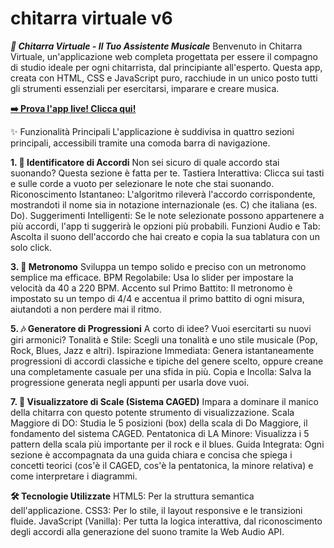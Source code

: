 # chitarra virtuale v6

***🎸 Chitarra Virtuale - Il Tuo Assistente Musicale***
Benvenuto in Chitarra Virtuale, un'applicazione web completa progettata per essere il compagno di studio ideale per ogni chitarrista, dal principiante all'esperto. Questa app, creata con HTML, CSS e JavaScript puro, racchiude in un unico posto tutti gli strumenti essenziali per esercitarsi, imparare e creare musica.

**[➡️ Prova l'app live! Clicca qui!](https://fresko3000.github.io/chitarra_virtuale/)**

✨ Funzionalità Principali
L'applicazione è suddivisa in quattro sezioni principali, accessibili tramite una comoda barra di navigazione.


**1. 🎼 Identificatore di Accordi**
Non sei sicuro di quale accordo stai suonando? Questa sezione è fatta per te.
Tastiera Interattiva: Clicca sui tasti e sulle corde a vuoto per selezionare le note che stai suonando.
Riconoscimento Istantaneo: L'algoritmo rileverà l'accordo corrispondente, mostrandoti il nome sia in notazione internazionale (es. C) che italiana (es. Do).
Suggerimenti Intelligenti: Se le note selezionate possono appartenere a più accordi, l'app ti suggerirà le opzioni più probabili.
Funzioni Audio e Tab: Ascolta il suono dell'accordo che hai creato e copia la sua tablatura con un solo click.

**3. 🎵 Metronomo**
Sviluppa un tempo solido e preciso con un metronomo semplice ma efficace.
BPM Regolabile: Usa lo slider per impostare la velocità da 40 a 220 BPM.
Accento sul Primo Battito: Il metronomo è impostato su un tempo di 4/4 e accentua il primo battito di ogni misura, aiutandoti a non perdere mai il ritmo.


**5. 🎶 Generatore di Progressioni**
A corto di idee? Vuoi esercitarti su nuovi giri armonici?
Tonalità e Stile: Scegli una tonalità e uno stile musicale (Pop, Rock, Blues, Jazz e altri).
Ispirazione Immediata: Genera istantaneamente progressioni di accordi classiche e tipiche del genere scelto, oppure creane una completamente casuale per una sfida in più.
Copia e Incolla: Salva la progressione generata negli appunti per usarla dove vuoi.


**7. 🎸 Visualizzatore di Scale (Sistema CAGED)**
Impara a dominare il manico della chitarra con questo potente strumento di visualizzazione.
Scala Maggiore di DO: Studia le 5 posizioni (box) della scala di Do Maggiore, il fondamento del sistema CAGED.
Pentatonica di LA Minore: Visualizza i 5 pattern della scala più importante per il rock e il blues.
Guida Integrata: Ogni sezione è accompagnata da una guida chiara e concisa che spiega i concetti teorici (cos'è il CAGED, cos'è la pentatonica, la minore relativa) e come interpretare i diagrammi.


**🛠️ Tecnologie Utilizzate**
HTML5: Per la struttura semantica dell'applicazione.
CSS3: Per lo stile, il layout responsive e le transizioni fluide.
JavaScript (Vanilla): Per tutta la logica interattiva, dal riconoscimento degli accordi alla generazione del suono tramite la Web Audio API.
